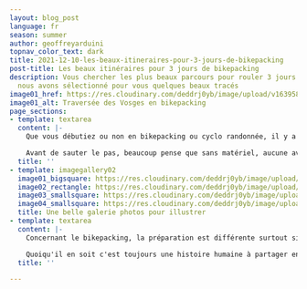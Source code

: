 ```yaml
---
layout: blog_post
language: fr
season: summer
author: geoffreyarduini
topnav_color_text: dark
title: 2021-12-10-les-beaux-itineraires-pour-3-jours-de-bikepacking
post-title: Les beaux itinéraires pour 3 jours de bikepacking
description: Vous chercher les plus beaux parcours pour rouler 3 jours en toute autonomie,
  nous avons sélectionné pour vous quelques beaux tracés
image01_href: https://res.cloudinary.com/deddrj0yb/image/upload/v1639587425/website/summer/PXL_20211023_131531919_tpx0mx.jpg
image01_alt: Traversée des Vosges en bikepacking
page_sections:
- template: textarea
  content: |-
    Que vous débutiez ou non en bikepacking ou cyclo randonnée, il y a toujours une histoire de matériel, de sacoches et de parcours.

    Avant de sauter le pas, beaucoup pense que sans matériel, aucune aventure n'est possible. A cela j'ai envie de dire que non. Une aventure peut tout à fait débuter du pas de la porte et se terminer le jour même en ayant fait une boucle. Avec un bon sac à dos, quelques affaires de pluie et un picnic, l'affaire est jouée. Pour l'itinéraire il faut laisser les spécialistes faires : Komoot, Géovélo ou Strava seront vos meilleurs alliés. Voila, vous êtes prêt.
  title: ''
- template: imagegallery02
  image01_bigsquare: https://res.cloudinary.com/deddrj0yb/image/upload/v1639587410/website/summer/marek-piwnicki-k5PFRWTxO8w-unsplash_kbbvam.jpg
  image02_rectangle: https://res.cloudinary.com/deddrj0yb/image/upload/v1639587412/website/summer/marek-piwnicki-OCHliW4m-2c-unsplash_qmgfkv.jpg
  image03_smallsquare: https://res.cloudinary.com/deddrj0yb/image/upload/v1639587425/website/summer/PXL_20211023_131531919_tpx0mx.jpg
  image04_smallsquare: https://res.cloudinary.com/deddrj0yb/image/upload/v1638883627/website/summer/trail-groupe-fond_n5946o.jpg
  title: Une belle galerie photos pour illustrer
- template: textarea
  content: |-
    Concernant le bikepacking, la préparation est différente surtout si vous souhaitez partir en autonomie totale (dormir et manger).

    Quoiqu'il en soit c'est toujours une histoire humaine à partager entre amis ou avec soi même
  title: ''

---
```

